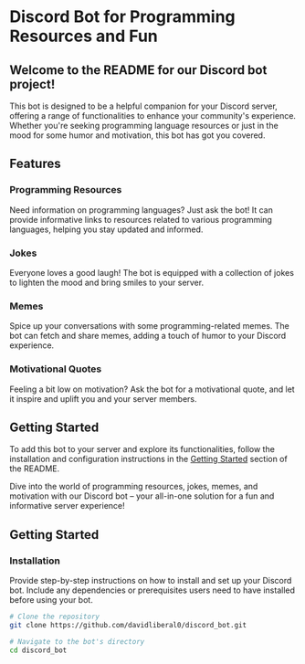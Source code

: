 # Discord Bot for Programming Resources and Fun

## Welcome to the README for our Discord bot project!

This bot is designed to be a helpful companion for your Discord server, offering a range of functionalities to enhance your community's experience. Whether you're seeking programming language resources or just in the mood for some humor and motivation, this bot has got you covered.

## Features

### Programming Resources
Need information on programming languages? Just ask the bot! It can provide informative links to resources related to various programming languages, helping you stay updated and informed.

### Jokes
Everyone loves a good laugh! The bot is equipped with a collection of jokes to lighten the mood and bring smiles to your server.

### Memes
Spice up your conversations with some programming-related memes. The bot can fetch and share memes, adding a touch of humor to your Discord experience.

### Motivational Quotes
Feeling a bit low on motivation? Ask the bot for a motivational quote, and let it inspire and uplift you and your server members.

## Getting Started

To add this bot to your server and explore its functionalities, follow the installation and configuration instructions in the [Getting Started](#getting-started) section of the README.

Dive into the world of programming resources, jokes, memes, and motivation with our Discord bot – your all-in-one solution for a fun and informative server experience!

## Getting Started

### Installation

Provide step-by-step instructions on how to install and set up your Discord bot. Include any dependencies or prerequisites users need to have installed before using your bot.

```bash
# Clone the repository
git clone https://github.com/davidliberal0/discord_bot.git

# Navigate to the bot's directory
cd discord_bot
